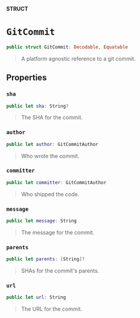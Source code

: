 **STRUCT**

# `GitCommit`

```swift
public struct GitCommit: Decodable, Equatable
```

> A platform agnostic reference to a git commit.

## Properties
### `sha`

```swift
public let sha: String?
```

> The SHA for the commit.

### `author`

```swift
public let author: GitCommitAuthor
```

> Who wrote the commit.

### `committer`

```swift
public let committer: GitCommitAuthor
```

> Who shipped the code.

### `message`

```swift
public let message: String
```

> The message for the commit.

### `parents`

```swift
public let parents: [String]?
```

> SHAs for the commit's parents.

### `url`

```swift
public let url: String
```

> The URL for the commit.
